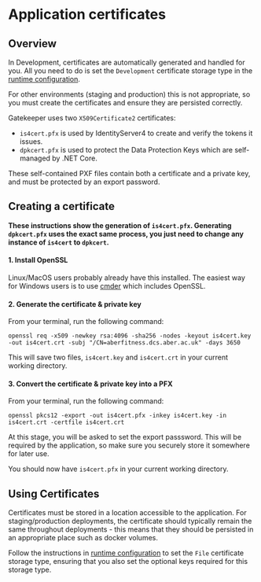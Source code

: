 # Application certificates

## Overview

In Development, certificates are automatically generated and handled for you.  All you need to do is set the `Development` certificate storage type in the [runtime configuration](runtime-configuration.md).

For other environments (staging and production) this is not appropriate, so you must create the certificates and ensure they are persisted correctly.

Gatekeeper uses two `X509Certificate2` certificates:
 * `is4cert.pfx` is used by IdentityServer4 to create and verify the tokens it issues.
 * `dpkcert.pfx` is used to protect the Data Protection Keys which are self-managed by .NET Core.

These self-contained PXF files contain both a certificate and a private key, and must be protected by an export password.

## Creating a certificate

**These instructions show the generation of `is4cert.pfx`.  Generating `dpkcert.pfx` uses the exact same process, you just need to change any instance of `is4cert` to `dpkcert`.**

#### 1. Install OpenSSL
Linux/MacOS users probably already have this installed.  The easiest way for Windows users is to use [cmder](http://cmder.net/) which includes OpenSSL.

#### 2. Generate the certificate & private key

From your terminal, run the following command:

`openssl req -x509 -newkey rsa:4096 -sha256 -nodes -keyout is4cert.key -out is4cert.crt -subj "/CN=aberfitness.dcs.aber.ac.uk" -days 3650`

This will save two files, `is4cert.key` and `is4cert.crt` in your current working directory.

#### 3. Convert the certificate & private key into a PFX

From your terminal, run the following command:

`openssl pkcs12 -export -out is4cert.pfx -inkey is4cert.key -in is4cert.crt -certfile is4cert.crt`

At this stage, you will be asked to set the export passsword.  This will be required by the application, so make sure you securely store it somewhere for later use.

You should now have `is4cert.pfx` in your current working directory.

## Using Certificates

Certificates must be stored in a location accessible to the application.  For staging/production deployments, the certificate should typically remain the same throughout deployments - this means that they should be persisted in an appropriate place such as docker volumes.

Follow the instructions in [runtime configuration](runtime-configuration.md) to set the `File` certificate storage type, ensuring that you also set the optional keys required for this storage type.